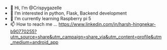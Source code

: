 - 👋 Hi, I’m @Crispygazelle
- 👀 I’m interested in python, Flask, Backend development
- 🌱 I’m currently learning Raspberry pi 5
- 📫 How to reach me ... https://www.linkedin.com/in/harsh-hingnekar-b90770255?utm_source=share&utm_campaign=share_via&utm_content=profile&utm_medium=android_app
 
<!---
Crispygazelle/Crispygazelle is a ✨ special ✨ repository because its `README.md` (this file) appears on your GitHub profile.
You can click the Preview link to take a look at your changes.
--->
